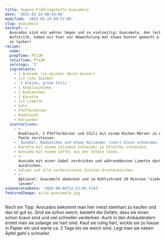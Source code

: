 ```yaml
---
title: Vegane Frühlingshafte Guacamole
date: '2015-03-24 08:54:06'
modified: '2015-03-24 09:57:00'
slug: guacamole
excerpt: >-
  Avocados sind ein wahrer Segen und so vielseitig! Guacamole, den leckeren
  Aufstrich, haben wir hier zur Abwechslung mal etwas bunter gemacht & doppelt
  so lecker!
recipe:
  name: ''
  prepTime: PT12M
  totalTime: PT12M
  servings: '2'
  ingredients:
    - 1 Avocado (je weicher desto besser)
    - 1/2 rote Zwiebel
    - '1 kleine, grüne Chili'
    - 1 Knoblauchzehe
    - 2 Radieschen
    - 1 Karotte
    - 1/2 Limette
    - Salz
    - Pfefferkörner
    - Knoblauch
    - Koriander
  instructions:
    - >-
      Knoblauch, 2 Pfefferkörner und Chili mit einem Küchen-Mörser zu einer
      Paste zerstossen.
    - 'Zwiebel, Radieschen und etwas Koriander (sehr) klein schneiden.'
    - Karotte mit einem Julienne Schneider in Streifen schneiden.
    - Avocado mit einem Löffel aus der Schale lösen.
    - >-
      Avocado mit einer Gabel zerdrücken und währenddessen Limette darüber
      ausdrücken.
    - Salzen und alle vorbereiteten Zutaten druntermischen.
    - >-
      Optional: Guacamole abdecken und im Kühlschrank 20 Minuten "ziehen
      lassen".
aiGeneratedDate: '2025-09-04T12:52:05.574Z'
featuredImage: ai/ai-guacamole.jpg
---
```


Noch ein Tipp: Avocados bekommt man hier meist steinhart zu kaufen und das ist gut so. Sind sie schon weich, besteht die Gefahr, dass sie innen schon braun sind und viel schneller verderben. Auch in den Anbauländern erntet man sie solange sie hart sind. Kauf sie ruhig hart, wickle sie zu hause in Papier ein und warte ca. 2 Tage bis sie weich sind. Legt man sie neben Äpfel geht´s schneller.

